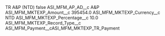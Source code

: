 <?xml version="1.0" encoding="UTF-8"?>
<CustomMetadata xmlns="http://soap.sforce.com/2006/04/metadata" xmlns:xsi="http://www.w3.org/2001/XMLSchema-instance" xmlns:xsd="http://www.w3.org/2001/XMLSchema">
    <label>TR A&amp;P (NTD)</label>
    <protected>false</protected>
    <values>
        <field>ASI_MFM_AP_AD__c</field>
        <value xsi:type="xsd:string">A&amp;P</value>
    </values>
    <values>
        <field>ASI_MFM_MKTEXP_Amount__c</field>
        <value xsi:type="xsd:double">395454.0</value>
    </values>
    <values>
        <field>ASI_MFM_MKTEXP_Currency__c</field>
        <value xsi:type="xsd:string">NTD</value>
    </values>
    <values>
        <field>ASI_MFM_MKTEXP_Percentage__c</field>
        <value xsi:type="xsd:double">10.0</value>
    </values>
    <values>
        <field>ASI_MFM_MKTEXP_Record_Type__c</field>
        <value xsi:type="xsd:string">ASI_MFM_Payment__cASI_MFM_MKTEXP_TR_Payment</value>
    </values>
</CustomMetadata>
